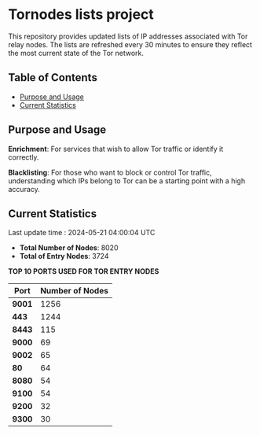 # Tornodes lists project

This repository provides updated lists of IP addresses associated with Tor relay nodes. The lists are refreshed every 30 minutes to ensure they reflect the most current state of the Tor network.

## Table of Contents

- [Purpose and Usage](#purpose-and-usage)
- [Current Statistics](#current-statistics)


## Purpose and Usage

**Enrichment**: For services that wish to allow Tor traffic or identify it correctly.

**Blacklisting**: For those who want to block or control Tor traffic, understanding which IPs belong to Tor can be a starting point with a high accuracy.

## Current Statistics

Last update time : 2024-05-21 04:00:04 UTC

- **Total Number of Nodes**: 8020
- **Total of Entry Nodes**: 3724

**TOP 10 PORTS USED FOR TOR ENTRY NODES**

| **Port** | **Number of Nodes** |
|------|-----------------|
| **9001**   | 1256  |
| **443**   | 1244  |
| **8443**   | 115  |
| **9000**   | 69  |
| **9002**   | 65  |
| **80**   | 64  |
| **8080**   | 54  |
| **9100**   | 54  |
| **9200**   | 32  |
| **9300**   | 30  |

